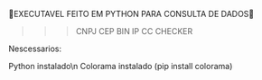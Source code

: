 🚀EXECUTAVEL FEITO EM PYTHON PARA CONSULTA DE DADOS🚀

>>> CNPJ
>>> CEP
>>> BIN
>>> IP
>>> CC CHECKER

Nescessarios:

Python instalado\n
Colorama instalado (pip install colorama)
